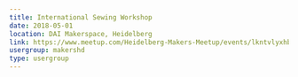 ```yaml
---
title: International Sewing Workshop
date: 2018-05-01
location: DAI Makerspace, Heidelberg
link: https://www.meetup.com/Heidelberg-Makers-Meetup/events/lkntvlyxhbcb/
usergroup: makershd
type: usergroup
---
```


